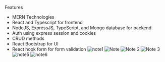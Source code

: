 Features
- MERN Technologies
- React and Typescript for frontend
- NodeJS, ExpressJS, TypeScript, and Mongo database for backend
- Auth using express session and cookies
- CRUD methods
- React Bootstrap for UI
- React hook form for form validation
![note1](https://github.com/mohamedkhairy23/note-app/assets/82667987/43d8a362-ea2a-480e-bc40-b1dfc6aa5092)
![Note](https://github.com/mohamedkhairy23/note-app/assets/82667987/54c127ce-c91e-4326-883f-de71cf454346)
![Note 2](https://github.com/mohamedkhairy23/note-app/assets/82667987/a9d07bbe-4c08-4590-b312-cd3c86d4ae51)
![Note 3](https://github.com/mohamedkhairy23/note-app/assets/82667987/fb1708b1-817d-493b-8e25-b2c31754fb33)
![note5](https://github.com/mohamedkhairy23/note-app/assets/82667987/d08fd83b-350e-4997-a7de-df1144fee4c3)
![note6](https://github.com/mohamedkhairy23/note-app/assets/82667987/ce9036de-2aad-4666-8195-d3a9913de0f3)
